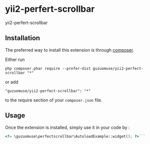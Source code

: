 yii2-perfert-scrollbar
======================
yii2-perfert-scrollbar

Installation
------------

The preferred way to install this extension is through [composer](http://getcomposer.org/download/).

Either run

```
php composer.phar require --prefer-dist guzuomuse/yii2-perfect-scrollbar "*"
```

or add

```
"guzuomuse/yii2-perfect-scrollbar": "*"
```

to the require section of your `composer.json` file.


Usage
-----

Once the extension is installed, simply use it in your code by  :

```php
<?= \guzuomuse\perfectscrollbar\AutoloadExample::widget(); ?>```